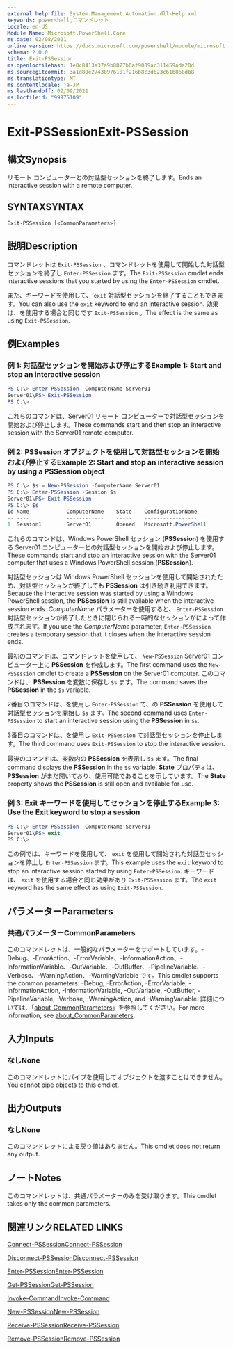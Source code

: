 ```yaml
---
external help file: System.Management.Automation.dll-Help.xml
keywords: powershell,コマンドレット
Locale: en-US
Module Name: Microsoft.PowerShell.Core
ms.date: 02/08/2021
online version: https://docs.microsoft.com/powershell/module/microsoft.powershell.core/exit-pssession?view=powershell-5.1&WT.mc_id=ps-gethelp
schema: 2.0.0
title: Exit-PSSession
ms.openlocfilehash: 1e0c8413a37a9b8877b6af9089ac311459ada20d
ms.sourcegitcommit: 3a1d80e27438976101f216b8c3d623c61b868db8
ms.translationtype: MT
ms.contentlocale: ja-JP
ms.lasthandoff: 02/09/2021
ms.locfileid: "99975109"
---
```

# <span data-ttu-id="7abeb-103">Exit-PSSession</span><span class="sxs-lookup"><span data-stu-id="7abeb-103">Exit-PSSession</span></span>

## <span data-ttu-id="7abeb-104">構文</span><span class="sxs-lookup"><span data-stu-id="7abeb-104">Synopsis</span></span>
<span data-ttu-id="7abeb-105">リモート コンピューターとの対話型セッションを終了します。</span><span class="sxs-lookup"><span data-stu-id="7abeb-105">Ends an interactive session with a remote computer.</span></span>

## <span data-ttu-id="7abeb-106">SYNTAX</span><span class="sxs-lookup"><span data-stu-id="7abeb-106">SYNTAX</span></span>

```
Exit-PSSession [<CommonParameters>]
```

## <span data-ttu-id="7abeb-107">説明</span><span class="sxs-lookup"><span data-stu-id="7abeb-107">Description</span></span>

<span data-ttu-id="7abeb-108">コマンドレットは `Exit-PSSession` 、コマンドレットを使用して開始した対話型セッションを終了し `Enter-PSSession` ます。</span><span class="sxs-lookup"><span data-stu-id="7abeb-108">The `Exit-PSSession` cmdlet ends interactive sessions that you started by using the `Enter-PSSession` cmdlet.</span></span>

<span data-ttu-id="7abeb-109">また、キーワードを使用して、 `exit` 対話型セッションを終了することもできます。</span><span class="sxs-lookup"><span data-stu-id="7abeb-109">You can also use the `exit` keyword to end an interactive session.</span></span> <span data-ttu-id="7abeb-110">効果は、を使用する場合と同じです `Exit-PSSession` 。</span><span class="sxs-lookup"><span data-stu-id="7abeb-110">The effect is the same as using `Exit-PSSession`.</span></span>

## <span data-ttu-id="7abeb-111">例</span><span class="sxs-lookup"><span data-stu-id="7abeb-111">Examples</span></span>

### <span data-ttu-id="7abeb-112">例 1: 対話型セッションを開始および停止する</span><span class="sxs-lookup"><span data-stu-id="7abeb-112">Example 1: Start and stop an interactive session</span></span>

```powershell
PS C:\> Enter-PSSession -ComputerName Server01
Server01\PS> Exit-PSSession
PS C:\>
```

<span data-ttu-id="7abeb-113">これらのコマンドは、Server01 リモート コンピューターで対話型セッションを開始および停止します。</span><span class="sxs-lookup"><span data-stu-id="7abeb-113">These commands start and then stop an interactive session with the Server01 remote computer.</span></span>

### <span data-ttu-id="7abeb-114">例 2: PSSession オブジェクトを使用して対話型セッションを開始および停止する</span><span class="sxs-lookup"><span data-stu-id="7abeb-114">Example 2: Start and stop an interactive session by using a PSSession object</span></span>

```powershell
PS C:\> $s = New-PSSession -ComputerName Server01
PS C:\> Enter-PSSession -Session $s
Server01\PS> Exit-PSSession
PS C:\> $s
Id Name            ComputerName    State    ConfigurationName
-- ----            ------------    -----    -----------------
1  Session1        Server01        Opened   Microsoft.PowerShell
```

<span data-ttu-id="7abeb-115">これらのコマンドは、Windows PowerShell セッション (**PSSession**) を使用する Server01 コンピューターとの対話型セッションを開始および停止します。</span><span class="sxs-lookup"><span data-stu-id="7abeb-115">These commands start and stop an interactive session with the Server01 computer that uses a Windows PowerShell session (**PSSession**).</span></span>

<span data-ttu-id="7abeb-116">対話型セッションは Windows PowerShell セッションを使用して開始されたため、対話型セッションが終了しても **PSSession** は引き続き利用できます。</span><span class="sxs-lookup"><span data-stu-id="7abeb-116">Because the interactive session was started by using a Windows PowerShell session, the **PSSession** is still available when the interactive session ends.</span></span> <span data-ttu-id="7abeb-117">_ComputerName_ パラメーターを使用すると、 `Enter-PSSession` 対話型セッションが終了したときに閉じられる一時的なセッションがによって作成されます。</span><span class="sxs-lookup"><span data-stu-id="7abeb-117">If you use the _ComputerName_ parameter, `Enter-PSSession` creates a temporary session that it closes when the interactive session ends.</span></span>

<span data-ttu-id="7abeb-118">最初のコマンドは、コマンドレットを使用して、 `New-PSSession` Server01 コンピューター上に **PSSession** を作成します。</span><span class="sxs-lookup"><span data-stu-id="7abeb-118">The first command uses the `New-PSSession` cmdlet to create a **PSSession** on the Server01 computer.</span></span> <span data-ttu-id="7abeb-119">このコマンドは、 **PSSession** を変数に保存し `$s` ます。</span><span class="sxs-lookup"><span data-stu-id="7abeb-119">The command saves the **PSSession** in the `$s` variable.</span></span>

<span data-ttu-id="7abeb-120">2番目のコマンドは、を使用し `Enter-PSSession` て、の **PSSession** を使用して対話型セッションを開始し `$s` ます。</span><span class="sxs-lookup"><span data-stu-id="7abeb-120">The second command uses `Enter-PSSession` to start an interactive session using the **PSSession** in `$s`.</span></span>

<span data-ttu-id="7abeb-121">3番目のコマンドは、を使用し `Exit-PSSession` て対話型セッションを停止します。</span><span class="sxs-lookup"><span data-stu-id="7abeb-121">The third command uses `Exit-PSSession` to stop the interactive session.</span></span>

<span data-ttu-id="7abeb-122">最後のコマンドは、変数内の **PSSession** を表示し `$s` ます。</span><span class="sxs-lookup"><span data-stu-id="7abeb-122">The final command displays the **PSSession** in the `$s` variable.</span></span> <span data-ttu-id="7abeb-123">**State** プロパティは、 **PSSession** がまだ開いており、使用可能であることを示しています。</span><span class="sxs-lookup"><span data-stu-id="7abeb-123">The **State** property shows the **PSSession** is still open and available for use.</span></span>

### <span data-ttu-id="7abeb-124">例 3: Exit キーワードを使用してセッションを停止する</span><span class="sxs-lookup"><span data-stu-id="7abeb-124">Example 3: Use the Exit keyword to stop a session</span></span>

```powershell
PS C:\> Enter-PSSession -ComputerName Server01
Server01\PS> exit
PS C:\>
```

<span data-ttu-id="7abeb-125">この例では、キーワードを使用して、 `exit` を使用して開始された対話型セッションを停止し `Enter-PSSession` ます。</span><span class="sxs-lookup"><span data-stu-id="7abeb-125">This example uses the `exit` keyword to stop an interactive session started by using `Enter-PSSession`.</span></span> <span data-ttu-id="7abeb-126">キーワードは、 `exit` を使用する場合と同じ効果があり `Exit-PSSession` ます。</span><span class="sxs-lookup"><span data-stu-id="7abeb-126">The `exit` keyword has the same effect as using `Exit-PSSession`.</span></span>

## <span data-ttu-id="7abeb-127">パラメーター</span><span class="sxs-lookup"><span data-stu-id="7abeb-127">Parameters</span></span>

### <span data-ttu-id="7abeb-128">共通パラメーター</span><span class="sxs-lookup"><span data-stu-id="7abeb-128">CommonParameters</span></span>

<span data-ttu-id="7abeb-129">このコマンドレットは、一般的なパラメーターをサポートしています。-Debug、-ErrorAction、-ErrorVariable、-InformationAction、-InformationVariable、-OutVariable、-OutBuffer、-PipelineVariable、-Verbose、-WarningAction、-WarningVariable です。</span><span class="sxs-lookup"><span data-stu-id="7abeb-129">This cmdlet supports the common parameters: -Debug, -ErrorAction, -ErrorVariable, -InformationAction, -InformationVariable, -OutVariable, -OutBuffer, -PipelineVariable, -Verbose, -WarningAction, and -WarningVariable.</span></span> <span data-ttu-id="7abeb-130">詳細については、「[about_CommonParameters](https://go.microsoft.com/fwlink/?LinkID=113216)」を参照してください。</span><span class="sxs-lookup"><span data-stu-id="7abeb-130">For more information, see [about_CommonParameters](https://go.microsoft.com/fwlink/?LinkID=113216).</span></span>

## <span data-ttu-id="7abeb-131">入力</span><span class="sxs-lookup"><span data-stu-id="7abeb-131">Inputs</span></span>

### <span data-ttu-id="7abeb-132">なし</span><span class="sxs-lookup"><span data-stu-id="7abeb-132">None</span></span>

<span data-ttu-id="7abeb-133">このコマンドレットにパイプを使用してオブジェクトを渡すことはできません。</span><span class="sxs-lookup"><span data-stu-id="7abeb-133">You cannot pipe objects to this cmdlet.</span></span>

## <span data-ttu-id="7abeb-134">出力</span><span class="sxs-lookup"><span data-stu-id="7abeb-134">Outputs</span></span>

### <span data-ttu-id="7abeb-135">なし</span><span class="sxs-lookup"><span data-stu-id="7abeb-135">None</span></span>

<span data-ttu-id="7abeb-136">このコマンドレットによる戻り値はありません。</span><span class="sxs-lookup"><span data-stu-id="7abeb-136">This cmdlet does not return any output.</span></span>

## <span data-ttu-id="7abeb-137">ノート</span><span class="sxs-lookup"><span data-stu-id="7abeb-137">Notes</span></span>

<span data-ttu-id="7abeb-138">このコマンドレットは、共通パラメーターのみを受け取ります。</span><span class="sxs-lookup"><span data-stu-id="7abeb-138">This cmdlet takes only the common parameters.</span></span>

## <span data-ttu-id="7abeb-139">関連リンク</span><span class="sxs-lookup"><span data-stu-id="7abeb-139">RELATED LINKS</span></span>

[<span data-ttu-id="7abeb-140">Connect-PSSession</span><span class="sxs-lookup"><span data-stu-id="7abeb-140">Connect-PSSession</span></span>](Connect-PSSession.md)

[<span data-ttu-id="7abeb-141">Disconnect-PSSession</span><span class="sxs-lookup"><span data-stu-id="7abeb-141">Disconnect-PSSession</span></span>](Disconnect-PSSession.md)

[<span data-ttu-id="7abeb-142">Enter-PSSession</span><span class="sxs-lookup"><span data-stu-id="7abeb-142">Enter-PSSession</span></span>](Enter-PSSession.md)

[<span data-ttu-id="7abeb-143">Get-PSSession</span><span class="sxs-lookup"><span data-stu-id="7abeb-143">Get-PSSession</span></span>](Get-PSSession.md)

[<span data-ttu-id="7abeb-144">Invoke-Command</span><span class="sxs-lookup"><span data-stu-id="7abeb-144">Invoke-Command</span></span>](Invoke-Command.md)

[<span data-ttu-id="7abeb-145">New-PSSession</span><span class="sxs-lookup"><span data-stu-id="7abeb-145">New-PSSession</span></span>](New-PSSession.md)

[<span data-ttu-id="7abeb-146">Receive-PSSession</span><span class="sxs-lookup"><span data-stu-id="7abeb-146">Receive-PSSession</span></span>](Receive-PSSession.md)

[<span data-ttu-id="7abeb-147">Remove-PSSession</span><span class="sxs-lookup"><span data-stu-id="7abeb-147">Remove-PSSession</span></span>](Remove-PSSession.md)

